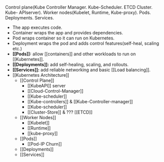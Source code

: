 Control plane(Kube Controller Manager. Kube-Scheduler. ETCD Cluster. Kube- APIserver). Worker nodes(Kubelet, Runtime, Kube-proxy). Pods. Deployments. Services.

- The app executes code.
- Container wraps the app and provides dependencies.
- Pod wraps container so it can run on Kubernetes.
- Deployment wraps the pod and adds control features(self-heal, scaling etc.)
- **[[Pods]]:** allow [[containers]] and other workloads to run on [[Kubernetes]].
- **[[Deployments]]:** add self-healing, scaling, and rollouts.
- **[[Services]]:** add reliable networking and basic [[Load balancing]].
- [[Kubernetes Architecture]]
  - [[Control Plane]]
    - [[KubeAPI]] server
    - [[Cloud-Control-Manager]]
    - [[Kube-scheduler]]
    - [[Kube-controllers]] & [[Kube-Controller-manager]]
    - [[Kube-scheduler]]
    - [[Cluster-Store]] & ??? [[ETCD]]
  - [[Worker Nodes]]
    - [[Kubelet]]
    - [[Runtime]]
    - [[kube-proxy]]
  - [[Pods]]
    - [[Pod-IP Churn]]
  - [[Deployments]]
  - [[Services]]
